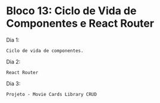 # Bloco 13: Ciclo de Vida de Componentes e React Router

Dia 1: 

    Ciclo de vida de componentes.

Dia 2:  

    React Router

Dia 3:  

    Projeto - Movie Cards Library CRUD
